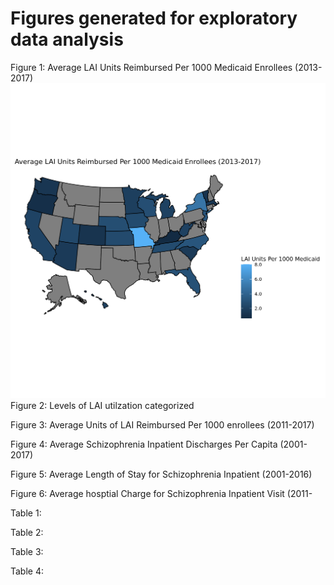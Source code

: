# Figures generated for exploratory data analysis

Figure 1: Average LAI Units Reimbursed Per 1000 Medicaid Enrollees (2013-2017)
![Alt text](Figure_1.png?raw=true "Title")
Figure 2: Levels of LAI utilzation categorized

Figure 3: Average Units of LAI Reimbursed Per 1000 enrollees (2011-2017)

Figure 4: Average Schizophrenia Inpatient Discharges Per Capita (2001-2017)

Figure 5: Average Length of Stay for Schizophrenia Inpatient (2001-2016)

Figure 6: Average hosptial Charge for Schizophrenia Inpatient Visit (2011-

Table 1:

Table 2:

Table 3:

Table 4:
